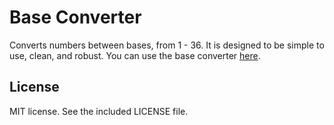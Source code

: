 # Base Converter
Converts numbers between bases, from 1 - 36. It is designed to be simple to
use, clean, and robust. You can use the base converter
[here](http://adamheins.github.io/base-converter).

## License
MIT license. See the included LICENSE file.
